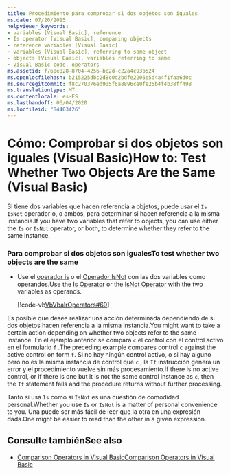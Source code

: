 ```yaml
---
title: Procedimiento para comprobar si dos objetos son iguales
ms.date: 07/20/2015
helpviewer_keywords:
- variables [Visual Basic], reference
- Is operator [Visual Basic], comparing objects
- reference variables [Visual Basic]
- variables [Visual Basic], referring to same object
- objects [Visual Basic], variables referring to same
- Visual Basic code, operators
ms.assetid: f760e828-8704-4256-bc2d-c22a4c93b524
ms.openlocfilehash: b215225dbc2d8c0d2bdfe2206e5d4a4f1faa6d0c
ms.sourcegitcommit: f8c270376ed905f6a8896ce0fe25b4f4b38ff498
ms.translationtype: MT
ms.contentlocale: es-ES
ms.lasthandoff: 06/04/2020
ms.locfileid: "84403426"
---
```

# <a name="how-to-test-whether-two-objects-are-the-same-visual-basic"></a><span data-ttu-id="c3a2f-102">Cómo: Comprobar si dos objetos son iguales (Visual Basic)</span><span class="sxs-lookup"><span data-stu-id="c3a2f-102">How to: Test Whether Two Objects Are the Same (Visual Basic)</span></span>
<span data-ttu-id="c3a2f-103">Si tiene dos variables que hacen referencia a objetos, puede usar el `Is` `IsNot` operador o, o ambos, para determinar si hacen referencia a la misma instancia.</span><span class="sxs-lookup"><span data-stu-id="c3a2f-103">If you have two variables that refer to objects, you can use either the `Is` or `IsNot` operator, or both, to determine whether they refer to the same instance.</span></span>  
  
### <a name="to-test-whether-two-objects-are-the-same"></a><span data-ttu-id="c3a2f-104">Para comprobar si dos objetos son iguales</span><span class="sxs-lookup"><span data-stu-id="c3a2f-104">To test whether two objects are the same</span></span>  
  
- <span data-ttu-id="c3a2f-105">Use el [operador is](../../../language-reference/operators/is-operator.md) o el [Operador IsNot](../../../language-reference/operators/isnot-operator.md) con las dos variables como operandos.</span><span class="sxs-lookup"><span data-stu-id="c3a2f-105">Use the [Is Operator](../../../language-reference/operators/is-operator.md) or the [IsNot Operator](../../../language-reference/operators/isnot-operator.md) with the two variables as operands.</span></span>  
  
     [!code-vb[VbVbalrOperators#69](~/samples/snippets/visualbasic/VS_Snippets_VBCSharp/VbVbalrOperators/VB/Class1.vb#69)]  
  
 <span data-ttu-id="c3a2f-106">Es posible que desee realizar una acción determinada dependiendo de si dos objetos hacen referencia a la misma instancia.</span><span class="sxs-lookup"><span data-stu-id="c3a2f-106">You might want to take a certain action depending on whether two objects refer to the same instance.</span></span> <span data-ttu-id="c3a2f-107">En el ejemplo anterior se compara `c` el control con el control activo en el formulario `f` .</span><span class="sxs-lookup"><span data-stu-id="c3a2f-107">The preceding example compares control `c` against the active control on form `f`.</span></span> <span data-ttu-id="c3a2f-108">Si no hay ningún control activo, o si hay alguno pero no es la misma instancia de control que `c` , la `If` instrucción genera un error y el procedimiento vuelve sin más procesamiento.</span><span class="sxs-lookup"><span data-stu-id="c3a2f-108">If there is no active control, or if there is one but it is not the same control instance as `c`, then the `If` statement fails and the procedure returns without further processing.</span></span>  
  
 <span data-ttu-id="c3a2f-109">Tanto si usa `Is` como si `IsNot` es una cuestión de comodidad personal.</span><span class="sxs-lookup"><span data-stu-id="c3a2f-109">Whether you use `Is` or `IsNot` is a matter of personal convenience to you.</span></span> <span data-ttu-id="c3a2f-110">Una puede ser más fácil de leer que la otra en una expresión dada.</span><span class="sxs-lookup"><span data-stu-id="c3a2f-110">One might be easier to read than the other in a given expression.</span></span>  
  
## <a name="see-also"></a><span data-ttu-id="c3a2f-111">Consulte también</span><span class="sxs-lookup"><span data-stu-id="c3a2f-111">See also</span></span>

- [<span data-ttu-id="c3a2f-112">Comparison Operators in Visual Basic</span><span class="sxs-lookup"><span data-stu-id="c3a2f-112">Comparison Operators in Visual Basic</span></span>](comparison-operators.md)
